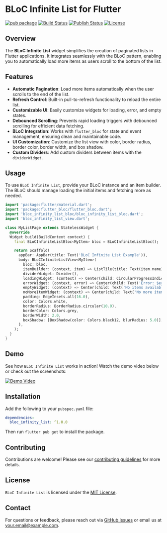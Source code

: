 # BLoC Infinite List for Flutter

[![pub package](https://img.shields.io/pub/v/bloc_infinity_list.svg)](https://pub.dev/packages/bloc_infinity_list)
[![Build Status](https://img.shields.io/github/actions/workflow/status/frenkydema/bloc_infinity_list/flutter.yml)](https://github.com/frenkydema/bloc_infinity_list/actions/workflows/flutter.yml)
[![Publish Status](https://img.shields.io/github/actions/workflow/status/frenkydema/bloc_infinity_list/publish.yml)](https://github.com/frenkydema/bloc_infinity_list/actions/workflows/publish.yml)
[![License](https://img.shields.io/badge/license-MIT-blue.svg)](https://opensource.org/licenses/MIT)

## Overview

The **BLoC Infinite List** widget simplifies the creation of paginated lists in Flutter applications. It integrates seamlessly with the BLoC pattern, enabling you to automatically load more items as users scroll to the bottom of the list.

## Features

- **Automatic Pagination**: Load more items automatically when the user scrolls to the end of the list.
- **Refresh Control**: Built-in pull-to-refresh functionality to reload the entire list.
- **Customizable UI**: Easily customize widgets for loading, error, and empty states.
- **Debounced Scrolling**: Prevents rapid loading triggers with debounced scrolling for efficient data fetching.
- **BLoC Integration**: Works with `flutter_bloc` for state and event management, ensuring clean and maintainable code.
- **UI Customization**: Customize the list view with color, border radius, border color, border width, and box shadow.
- **Custom Dividers**: Add custom dividers between items with the `dividerWidget`.

## Usage

To use `BLoC Infinite List`, provide your BLoC instance and an item builder. The BLoC should manage loading the initial items and fetching more as needed.

```dart
import 'package:flutter/material.dart';
import 'package:flutter_bloc/flutter_bloc.dart';
import 'bloc_infinity_list_bloc/bloc_infinity_list_bloc.dart';
import 'bloc_infinity_list_view.dart';

class MyListPage extends StatelessWidget {
  @override
  Widget build(BuildContext context) {
    final BLoCInfiniteListBloc<MyItem> bloc = BLoCInfiniteListBloc();

    return Scaffold(
      appBar: AppBar(title: Text('BLoC Infinite List Example')),
      body: BLoCInfiniteListView<MyItem>(
        bloc: bloc,
        itemBuilder: (context, item) => ListTile(title: Text(item.name)),
        dividerWidget: Divider(),
        loadingWidget: (context) => Center(child: CircularProgressIndicator()),
        errorWidget: (context, error) => Center(child: Text('Error: $error')),
        emptyWidget: (context) => Center(child: Text('No items available')),
        noMoreItemWidget: (context) => Center(child: Text('No more items')),
        padding: EdgeInsets.all(16.0),
        color: Colors.white,
        borderRadius: BorderRadius.circular(10.0),
        borderColor: Colors.grey,
        borderWidth: 2.0,
        boxShadow: [BoxShadow(color: Colors.black12, blurRadius: 5.0)],
      ),
    );
  }
}
```

## Demo

See how `BLoC Infinite List` works in action! Watch the demo video below or check out the screenshots:

[![Demo Video](https://img.youtube.com/vi/your-video-id/0.jpg)](https://www.youtube.com/watch?v=your-video-id)

## Installation

Add the following to your `pubspec.yaml` file:

```yaml
dependencies:
  bloc_infinity_list: ^1.0.0
```

Then run `flutter pub get` to install the package.

## Contributing

Contributions are welcome! Please see our [contributing guidelines](CONTRIBUTING.md) for more details.

## License

`BLoC Infinite List` is licensed under the [MIT License](LICENSE).

## Contact

For questions or feedback, please reach out via [GitHub Issues](https://github.com/frenkydema/bloc_infinity_list/issues) or email us at [your.email@example.com](mailto:your.email@example.com).
```
